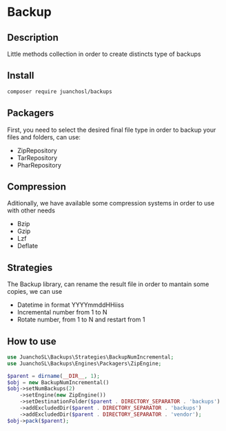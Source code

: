 # Backup

## Description

Little methods collection in order to create distincts type of backups

## Install
```bash
composer require juanchosl/backups
```

## Packagers

First, you need to select the desired final file type in order to backup your files and folders, can use:

- ZipRepository
- TarRepository
- PharRepository

## Compression

Aditionally, we have available some compression systems in order to use with other needs

- Bzip
- Gzip
- Lzf
- Deflate

## Strategies

The Backup library, can rename the result file in order to mantain some copies, we can use

- Datetime in format YYYYmmddHHiiss
- Incremental number from 1 to N
- Rotate number, from 1 to N and restart from 1


## How to use

```php
use JuanchoSL\Backups\Strategies\BackupNumIncremental;
use JuanchoSL\Backups\Engines\Packagers\ZipEngine;

$parent = dirname(__DIR__, 1);
$obj = new BackupNumIncremental()
$obj->setNumBackups(2)
    ->setEngine(new ZipEngine())
    ->setDestinationFolder($parent . DIRECTORY_SEPARATOR . 'backups')
    ->addExcludedDir($parent . DIRECTORY_SEPARATOR . 'backups')
    ->addExcludedDir($parent . DIRECTORY_SEPARATOR . 'vendor');
$obj->pack($parent);
```